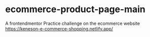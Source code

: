 # ecommerce-product-page-main
A frontendmentor Practice challenge on the ecommerce website  
https://keneson-e-commerce-shopping.netlify.app/
